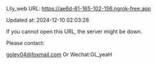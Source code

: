 Lily_web URL: https://ae6d-61-165-102-156.ngrok-free.app

Updated at: 2024-12-10 02:03:28

If you cannot open this URL, the server might be down.

Please contact: 

goley04@foxmail.com Or Wechat:GL_yeaH